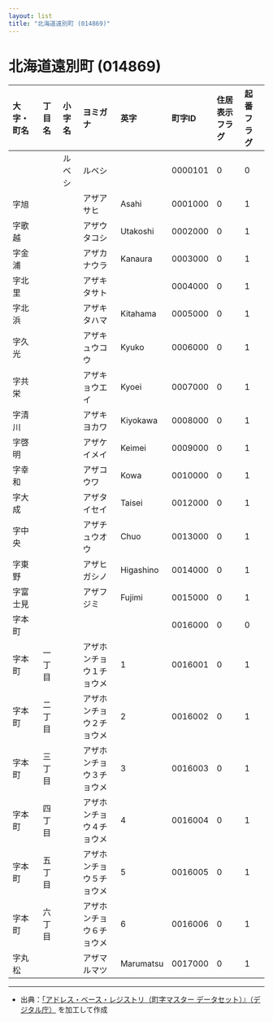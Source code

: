 ```yaml
---
layout: list
title: "北海道遠別町 (014869)"
---
```


# 北海道遠別町 (014869)

| 大字・町名 | 丁目名 | 小字名 | ヨミガナ | 英字 | 町字ID | 住居表示フラグ | 起番フラグ |
|:---|:---|:---|:---|:---|:---|:---|:---|
|  |  | ルベシ | ルベシ |  | 0000101 | 0 | 0 |
| 字旭 |  |  | アザアサヒ | Asahi | 0001000 | 0 | 1 |
| 字歌越 |  |  | アザウタコシ | Utakoshi | 0002000 | 0 | 1 |
| 字金浦 |  |  | アザカナウラ | Kanaura | 0003000 | 0 | 1 |
| 字北里 |  |  | アザキタサト |  | 0004000 | 0 | 1 |
| 字北浜 |  |  | アザキタハマ | Kitahama | 0005000 | 0 | 1 |
| 字久光 |  |  | アザキュウコウ | Kyuko | 0006000 | 0 | 1 |
| 字共栄 |  |  | アザキョウエイ | Kyoei | 0007000 | 0 | 1 |
| 字清川 |  |  | アザキヨカワ | Kiyokawa | 0008000 | 0 | 1 |
| 字啓明 |  |  | アザケイメイ | Keimei | 0009000 | 0 | 1 |
| 字幸和 |  |  | アザコウワ | Kowa | 0010000 | 0 | 1 |
| 字大成 |  |  | アザタイセイ | Taisei | 0012000 | 0 | 1 |
| 字中央 |  |  | アザチュウオウ | Chuo | 0013000 | 0 | 1 |
| 字東野 |  |  | アザヒガシノ | Higashino | 0014000 | 0 | 1 |
| 字富士見 |  |  | アザフジミ | Fujimi | 0015000 | 0 | 1 |
| 字本町 |  |  |  |  | 0016000 | 0 | 0 |
| 字本町 | 一丁目 |  | アザホンチョウ１チョウメ | 1 | 0016001 | 0 | 1 |
| 字本町 | 二丁目 |  | アザホンチョウ２チョウメ | 2 | 0016002 | 0 | 1 |
| 字本町 | 三丁目 |  | アザホンチョウ３チョウメ | 3 | 0016003 | 0 | 1 |
| 字本町 | 四丁目 |  | アザホンチョウ４チョウメ | 4 | 0016004 | 0 | 1 |
| 字本町 | 五丁目 |  | アザホンチョウ５チョウメ | 5 | 0016005 | 0 | 1 |
| 字本町 | 六丁目 |  | アザホンチョウ６チョウメ | 6 | 0016006 | 0 | 1 |
| 字丸松 |  |  | アザマルマツ | Marumatsu | 0017000 | 0 | 1 |

---

- 出典：[「アドレス・ベース・レジストリ（町字マスター データセット）』（デジタル庁）](https://www.digital.go.jp/policies/base_registry_address/) を加工して作成